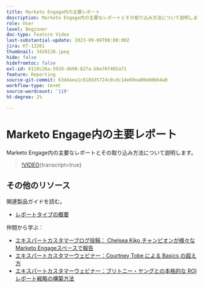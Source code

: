 ```yaml
---
title: Marketo Engage内の主要レポート
description: Marketo Engage内の主要なレポートとその取り込み方法について説明します。
role: User
level: Beginner
doc-type: Feature Video
last-substantial-update: 2023-09-06T00:00:00Z
jira: KT-13261
thumbnail: 3420138.jpeg
hide: false
hidefromtoc: false
exl-id: 6110c26a-5920-4b98-82fa-bbe76f402a71
feature: Reporting
source-git-commit: 63d4aea1c818d35724c0cdc14e69ea00eb06b4a0
workflow-type: tm+mt
source-wordcount: '119'
ht-degree: 2%

---
```


# Marketo Engage内の主要レポート

Marketo Engage内の主要なレポートとその取り込み方法について説明します。

>[!VIDEO](https://video.tv.adobe.com/v/3420138/?learn=on){transcript=true}

## その他のリソース

関連製品ガイドを読む。

* [レポートタイプの概要](https://experienceleague.adobe.com/docs/marketo/using/product-docs/reporting/basic-reporting/report-types/report-type-overview.html?lang=en)

仲間から学ぶ：

* [エキスパートカスタマーブログ投稿： Chelsea Kiko チャンピオンが様々なMarketo Engageスペースで報告](https://nation.marketo.com/t5/product-blogs/how-marketo-champion-chelsea-kiko-reports-in-various-marketo/ba-p/242627)
* [エキスパートカスタマーウェビナー：Courtney Tobe による Basics の超え方](https://nation.marketo.com/t5/product-blogs/on-demand-webinar-beyond-the-basics-marketo-reporting/ba-p/302116)
* [エキスパートカスタマーウェビナー：ブリトニー・ヤングとの本格的な ROI レポート戦略の構築方法](https://nation.marketo.com/t5/product-blogs/on-demand-webinar-rounding-out-your-reporting-how-to-build-a/ba-p/319082)
